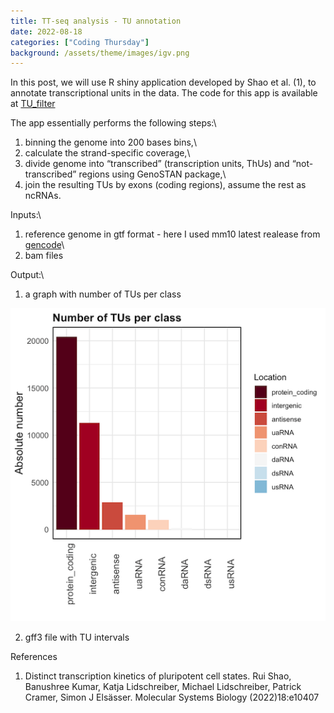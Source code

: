 ```yaml
---
title: TT-seq analysis - TU annotation
date: 2022-08-18
categories: ["Coding Thursday"]
background: /assets/theme/images/igv.png
---
```


In this post, we will use R shiny application developed by Shao et al. (1), to annotate transcriptional units in the data. The code for this app is available at [TU_filter](https://github.com/shaorray/TU_filter)

The app essentially performs the following steps:\
1) binning the genome into 200 bases bins,\
2) calculate the strand-specific coverage,\
3) divide genome into “transcribed” (transcription units, ThUs) and “not-transcribed” regions using GenoSTAN package,\ 
4) join the resulting TUs by exons (coding regions), assume the rest as ncRNAs.

Inputs:\  
1) reference genome in gtf format - here I used mm10 latest realease from [gencode](https://www.gencodegenes.org/mouse/release_M25.html)\
2) bam files

Output:\  
1) a graph with number of TUs per class

![TUs per class](/assets/theme/images/TU.png)

2) gff3 file with TU intervals

References
1. Distinct transcription kinetics of pluripotent cell states. Rui Shao, Banushree Kumar, Katja Lidschreiber, Michael Lidschreiber, Patrick Cramer, Simon J Elsässer. Molecular Systems Biology (2022)18:e10407
